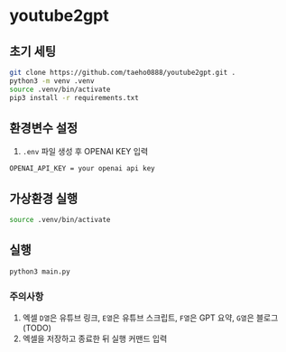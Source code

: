 # youtube2gpt

## 초기 세팅
```bash
git clone https://github.com/taeho0888/youtube2gpt.git .
python3 -m venv .venv
source .venv/bin/activate
pip3 install -r requirements.txt
```

## 환경변수 설정
1. `.env` 파일 생성 후 OPENAI KEY 입력
```
OPENAI_API_KEY = your openai api key
```

## 가상환경 실행
```bash
source .venv/bin/activate
```

## 실행
```bash
python3 main.py
```

### 주의사항
1. 엑셀 `D열`은 유튜브 링크, `E열`은 유튜브 스크립트, `F열`은 GPT 요약, `G열`은 블로그 (TODO)
2. 엑셀을 저장하고 종료한 뒤 실행 커맨드 입력
